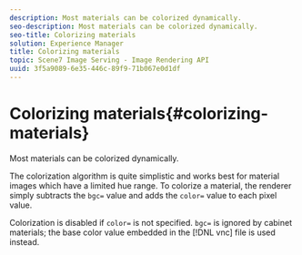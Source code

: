 ```yaml
---
description: Most materials can be colorized dynamically.
seo-description: Most materials can be colorized dynamically.
seo-title: Colorizing materials
solution: Experience Manager
title: Colorizing materials
topic: Scene7 Image Serving - Image Rendering API
uuid: 3f5a9089-6e35-446c-89f9-71b067e0d1df
---
```


# Colorizing materials{#colorizing-materials}

Most materials can be colorized dynamically.

The colorization algorithm is quite simplistic and works best for material images which have a limited hue range. To colorize a material, the renderer simply subtracts the `bgc=` value and adds the `color=` value to each pixel value.

Colorization is disabled if `color=` is not specified. `bgc=` is ignored by cabinet materials; the base color value embedded in the [!DNL vnc] file is used instead. 
